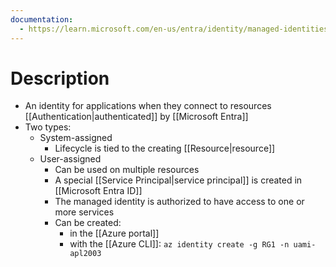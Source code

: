```yaml
---
documentation:
  - https://learn.microsoft.com/en-us/entra/identity/managed-identities-azure-resources/
---
```

# Description
- An identity for applications when they connect to resources [[Authentication|authenticated]] by [[Microsoft Entra]]
- Two types:
	- System-assigned
		- Lifecycle is tied to the creating [[Resource|resource]]
	- User-assigned
		- Can be used on multiple resources
		- A special [[Service Principal|service principal]] is created in [[Microsoft Entra ID]]
		- The managed identity is authorized to have access to one or more services
		- Can be created:
			- in the [[Azure portal]]
			- with the [[Azure CLI]]: `az identity create -g RG1 -n uami-apl2003`